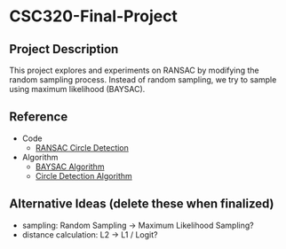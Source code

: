 # CSC320-Final-Project

## Project Description

This project explores and experiments on RANSAC by modifying the random sampling process. Instead of random sampling, we try to sample using maximum likelihood (BAYSAC).

## Reference

- Code
  - [RANSAC Circle Detection](https://github.com/SeongHyunBae/RANSAC-circle-python)
- Algorithm
  - [BAYSAC Algorithm](https://pdfs.semanticscholar.org/8a62/7ab1bb56cb5312a71184a479d0c22b47e08f.pdf)
  - [Circle Detection Algorithm](https://www.uio.no/studier/emner/matnat/its/nedlagte-emner/UNIK4690/v16/forelesninger/lecture_3_3-robust-estimation-with-ransac.pdf)

## Alternative Ideas (delete these when finalized)

- sampling: Random Sampling -> Maximum Likelihood Sampling?
- distance calculation: L2 -> L1 / Logit?
